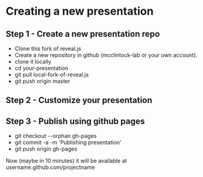 # Creating a new presentation

## Step 1 - Create a new presentation repo

* Clone this fork of reveal.js
* Create a new repository in github (mcclintock-lab or your own account).
* clone it locally
* cd your-presentation
* git pull local-fork-of-reveal.js
* git push origin master

## Step 2 - Customize your presentation


## Step 3 - Publish using github pages

* git checkout --orphan gh-pages
* git commit -a -m 'Publishing presentation'
* git push origin gh-pages

Now (maybe in 10 minutes) it will be available at username.github.com/projectname

